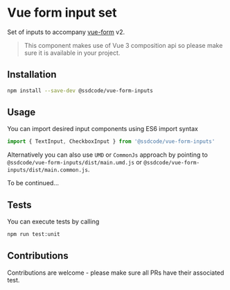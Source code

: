 # Vue form input set

Set of inputs to accompany [vue-form](https://github.com/sebastiansulinski/vue-form) v2.

> This component makes use of Vue 3 composition api so please make sure it is available in your project.

## Installation

```bash
npm install --save-dev @ssdcode/vue-form-inputs
```

## Usage

You can import desired input components using ES6 import syntax

```javascript
import { TextInput, CheckboxInput } from '@ssdcode/vue-form-inputs'
```

Alternatively you can also use `UMD` or `CommonJs` approach by pointing to `@ssdcode/vue-form-inputs/dist/main.umd.js` or `@ssdcode/vue-form-inputs/dist/main.common.js`.

To be continued... 


## Tests

You can execute tests by calling

```bash
npm run test:unit
```

## Contributions

Contributions are welcome - please make sure all PRs have their associated test.